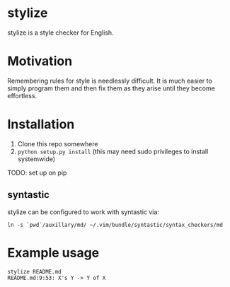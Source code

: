 

# stylize

stylize is a style checker for English.

# Motivation

Remembering rules for style is needlessly difficult. It is much easier to simply program them and then fix them as they arise until they become effortless.

# Installation

1. Clone this repo somewhere
2. `python setup.py install` (this may need sudo privileges to install systemwide)

TODO: set up on pip

## syntastic

stylize can be configured to work with syntastic via:

```
ln -s `pwd`/auxillary/md/ ~/.vim/bundle/syntastic/syntax_checkers/md
```

# Example usage

```
stylize README.md
README.md:9:53: X's Y -> Y of X
```
